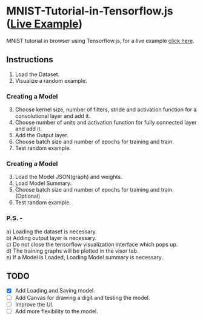 # MNIST-Tutorial-in-Tensorflow.js ([Live Example]( https://alishdipani.github.io/MNIST-Tutorial-in-Tensorflow.js/ ))
MNIST tutorial in browser using Tensorflow.js, for a live example [click here](https://alishdipani.github.io/MNIST-Tutorial-in-Tensorflow.js/).

## Instructions
1. Load the Dataset.  
2. Visualize a random example.
### Creating a Model  
3. Choose kernel size, number of filters, stride and activation function for a convolutional layer and add it.  
4. Choose number of units and activation function for fully connected layer and add it.  
5. Add the Output layer.  
6. Choose batch size and number of epochs for training and train.
7. Test random example.
### Creating a Model  
3. Load the Model JSON(graph) and weights.
4. Load Model Summary.  
5. Choose batch size and number of epochs for training and train.(Optional)
6. Test random example.

### P.S. -   
a) Loading the dataset is necessary.  
b) Adding output layer is necessary.  
c) Do not close the tensorflow visualization interface which pops up.  
d) The training graphs will be plotted in the visor tab.  
e) If a Model is Loaded, Loading Model summary is necessary.

## TODO
- [x] Add Loading and Saving model.  
- [ ] Add Canvas for drawing a digit and testing the model.  
- [ ] Improve the UI.  
- [ ] Add more flexibility to the model.
